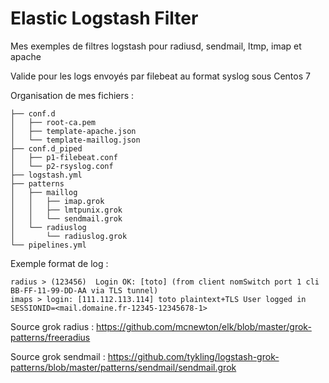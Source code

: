 # Elastic Logstash Filter

Mes exemples de filtres logstash pour radiusd, sendmail, ltmp, imap et apache

Valide pour les logs envoyés par filebeat au format syslog sous Centos 7

Organisation de mes fichiers : 

```
├── conf.d
│   ├── root-ca.pem
│   ├── template-apache.json
│   └── template-maillog.json
├── conf.d_piped
│   ├── p1-filebeat.conf
│   └── p2-rsyslog.conf
├── logstash.yml
├── patterns
│   ├── maillog
│   │   ├── imap.grok
│   │   ├── lmtpunix.grok
│   │   └── sendmail.grok
│   └── radiuslog
│       └── radiuslog.grok
└── pipelines.yml
```

Exemple format de log :
```
radius > (123456)  Login OK: [toto] (from client nomSwitch port 1 cli BB-FF-11-99-DD-AA via TLS tunnel)
imaps > login: [111.112.113.114] toto plaintext+TLS User logged in SESSIONID=<mail.domaine.fr-12345-12345678-1>
```

Source grok radius : https://github.com/mcnewton/elk/blob/master/grok-patterns/freeradius

Source grok sendmail : https://github.com/tykling/logstash-grok-patterns/blob/master/patterns/sendmail/sendmail.grok
